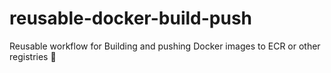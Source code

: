# reusable-docker-build-push
Reusable workflow for Building and pushing Docker images to ECR or other registries 🚀 
